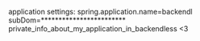 application settings:
spring.application.name=backendl
subDom=************************ private_info_about_my_application_in_backendless <3
